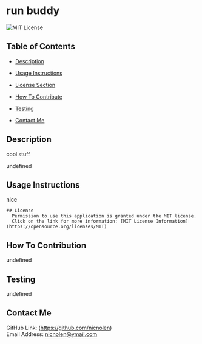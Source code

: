 # run buddy
  ![MIT License](https://img.shields.io/badge/license-MIT-important)

  ## Table of Contents
  - [Description](#description)
  
  - [Usage Instructions](#usage-instructions)
  - [License Section](#license)
  - [How To Contribute](#how-to-contribute)
  - [Testing](#testing)
  - [Contact Me](#contact-me)

  ## Description
  cool stuff

  undefined

  ## Usage Instructions
  nice

  
    ## License
      Permission to use this application is granted under the MIT license.
      Click on the link for more information: [MIT License Information](https://opensource.org/licenses/MIT)

  ## How To Contribution
  undefined

  ## Testing
  undefined

  ## Contact Me
  GitHub Link: (https://github.com/nicnolen)<br>
  Email Address: <nicnolen@ymail.com>
